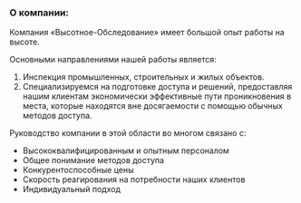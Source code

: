 ﻿### О компании: 
Компания «Высотное-Обследование» имеет большой опыт работы на высоте.

Основными направлениями нашей работы является:
1. Инспекция промышленных, строительных и жилых объектов.
2. Специализируемся на подготовке доступа и решений, предоставляя нашим клиентам экономически эффективные пути проникновения в места, которые находятся вне досягаемости с помощью обычных методов доступа. 

Руководство компании в этой области во многом связано с:
- Высококвалифицированным и опытным персоналом
- Общее понимание методов доступа
- Конкурентоспособные цены
- Скорость реагирования на потребности наших клиентов
- Индивидуальный подход
